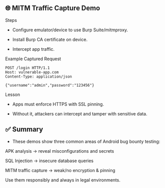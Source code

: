 ## 🌐 MITM Traffic Capture Demo

Steps

- Configure emulator/device to use Burp Suite/mitmproxy.

- Install Burp CA certificate on device.

- Intercept app traffic.

Example Captured Request

```pgsql
POST /login HTTP/1.1
Host: vulnerable-app.com
Content-Type: application/json

{"username":"admin","password":"123456"}
```

Lesson

- Apps must enforce HTTPS with SSL pinning.

- Without it, attackers can intercept and tamper with sensitive data.

## ✅ Summary

- These demos show three common areas of Android bug bounty testing:

APK analysis → reveal misconfigurations and secrets

SQL Injection → insecure database queries

MITM traffic capture → weak/no encryption & pinning

Use them responsibly and always in legal environments.
